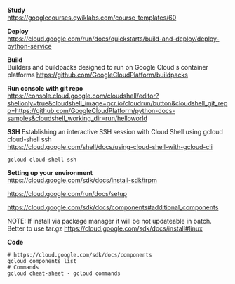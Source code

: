 **Study**\
https://googlecourses.qwiklabs.com/course_templates/60


**Deploy**\
https://cloud.google.com/run/docs/quickstarts/build-and-deploy/deploy-python-service


**Build**\
Builders and buildpacks designed to run on Google Cloud's container platforms
https://github.com/GoogleCloudPlatform/buildpacks


**Run console with git repo**\
https://console.cloud.google.com/cloudshell/editor?shellonly=true&cloudshell_image=gcr.io/cloudrun/button&cloudshell_git_repo=https://github.com/GoogleCloudPlatform/python-docs-samples&cloudshell_working_dir=run/helloworld

**SSH**
Establishing an interactive SSH session with Cloud Shell using gcloud cloud-shell ssh\
https://cloud.google.com/shell/docs/using-cloud-shell-with-gcloud-cli
```
gcloud cloud-shell ssh
```


**Setting up your environment**\
https://cloud.google.com/sdk/docs/install-sdk#rpm

https://cloud.google.com/run/docs/setup

https://cloud.google.com/sdk/docs/components#additional_components

NOTE: If install via package manager it will be not updateable in batch. Better to use tar.gz https://cloud.google.com/sdk/docs/install#linux

**Code**
```
# https://cloud.google.com/sdk/docs/components
gcloud components list
# Commands
gcloud cheat-sheet - gcloud commands
```